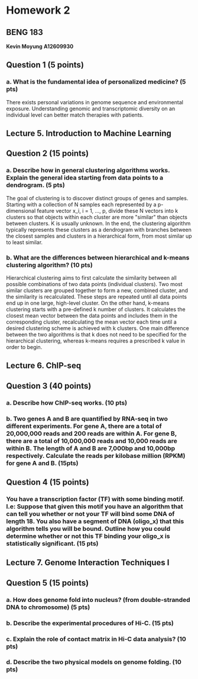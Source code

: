 # Homework 2
## BENG 183

**Kevin Moyung**
**A12609930**

## Question 1 (5 points)

### a. What is the fundamental idea of personalized medicine? (5 pts)

There exists personal variations in genome sequence and environmental exposure. Understanding genomic and transcriptomic diversity on an individual level can better match therapies with patients.  

## Lecture 5. Introduction to Machine Learning

## Question 2 (15 points)

### a. Describe how in general clustering algorithms works. Explain the general idea starting from data points to a dendrogram. (5 pts)

The goal of clustering is to discover distinct groups of genes and samples. Starting with a collection of N samples each represented by a p-dimensional feature vector x_i, i = 1, ..., p, divide these N vectors into k clusters so that objects within each cluster are more "similar" than objects between clusters. K is usually unknown. In the end, the clustering algorithm typically represents these clusters as a dendrogram with branches between the closest samples and clusters in a hierarchical form, from most similar up to least similar.

### b. What are the differences between hierarchical and k-means clustering algorithm? (10 pts)

Hierarchical clustering aims to first calculate the similarity between all possible combinations of two data points (individual clusters). Two most similar clusters are grouped together to form a new, combined cluster, and the similarity is recalculated. These steps are repeated until all data points end up in one large, high-level cluster. On the other hand, k-means clustering starts with a pre-defined k number of clusters. It calculates the closest mean vector between the data points and includes them in the corresponding cluster, recalculating the mean vector each time until a desired clustering scheme is achieved with k clusters. One main difference between the two algorithms is that k does not need to be specified for the hierarchical clustering, whereas k-means requires a prescribed k value in order to begin.

## Lecture 6. ChIP-seq

## Question 3 (40 points)

### a. Describe how ChIP-seq works. (10 pts)

### b. Two genes A and B are quantified by RNA-seq in two different experiments. For gene A, there are a total of 20,000,000 reads and 200 reads are within A. For gene B, there are a total of 10,000,000 reads and 10,000 reads are within B. The length of A and B are 7,000bp and 10,000bp respectively. Calculate the reads per kilobase million (RPKM) for gene A and B. (15pts) 

## Question 4 (15 points)

### You have a transcription factor (TF) with some binding motif. I.e: Suppose that given this motif you have an algorithm that can tell you whether or not your TF will bind some DNA of length 18. You also have a segment of DNA (oligo_x) that this algorithm tells you will be bound. Outline how you could determine whether or not this TF binding your oligo_x is statistically significant. (15 pts)

## Lecture 7. Genome Interaction Techniques I

## Question 5 (15 points)

### a. How does genome fold into nucleus? (from double-stranded DNA to chromosome) (5 pts)

### b. Describe the experimental procedures of Hi-C. (15 pts)

### c. Explain the role of contact matrix in Hi-C data analysis? (10 pts)

### d. Describe the two physical models on genome folding. (10 pts)

